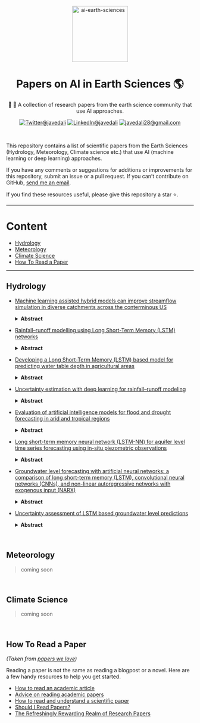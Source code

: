 
<p align="center">
    <img src="https://user-images.githubusercontent.com/15319503/163697964-5a9958f1-2f30-4da6-8cec-53ecc82965fe.png" alt="ai-earth-sciences" width="150" height="150">
  </a>
  <h1 align="center">Papers on AI in Earth Sciences 🌎</h1>
  <p align="center">📰 📄 A collection of research papers from the earth science community that use AI approaches.</p>
  <p align="center">
      <a href="https://twitter.com/javedali99"><img src="https://img.shields.io/badge/twitter-%231DA1F2.svg?&style=for-the-badge&logo=twitter&logoColor=white" alt="Twitter@javedali"></a>
  <a href="https://www.linkedin.com/in/javedali18"><img src="https://img.shields.io/badge/linkedin-%230077B5.svg?&style=for-the-badge&logo=linkedin&logoColor=white" alt="LinkedIn@javedali"></a>
  <a href="mailto:javedali28@gmail.com"><img src="https://img.shields.io/badge/gmail-D14836?&style=for-the-badge&logo=gmail&logoColor=white" alt="javedali28@gmail.com"></a>
  </p>
  <br>
</p>



This repository contains a list of scientific papers from the Earth Sciences (Hydrology, Meteorology, Climate science etc.) that use AI (machine learning or deep learning) approaches. 

If you have any comments or suggestions for additions or improvements for this repository, submit an issue or a pull request. If you can’t contribute on GitHub, [send me an email](mailto:javedali28@gmail.com). 

If you find these resources useful, please give this repository a star ⭐️. 

 ---

# Content

* [Hydrology](#hydrology)
* [Meteorology](#meteorology)
* [Climate Science](#climate-science)
* [How To Read a Paper](#how-to-read-a-paper)


---


## Hydrology

- [Machine learning assisted hybrid models can improve streamflow simulation in diverse catchments across the conterminous US](https://iopscience.iop.org/article/10.1088/1748-9326/aba927)
  <details>
  <summary><b>Abstract</b></summary>
  
  >Incomplete representations of physical processes often lead to structural errors in process-based (PB) hydrologic models. Machine learning (ML) algorithms can reduce streamflow modeling errors but do not enforce physical consistency. As a result, ML algorithms may be unreliable if used to provide future hydroclimate projections where climates and land use patterns are outside the range of training data. Here we test hybrid models built by integrating PB model outputs with an ML algorithm known as long short-term memory (LSTM) network on their ability to simulate streamflow in 531 catchments representing diverse conditions across the Conterminous United States. Model performance of hybrid models as measured by Nash–Sutcliffe efficiency (NSE) improved relative to standalone PB and LSTM models. More importantly, hybrid models provide highest improvement in catchments where PB models fail completely (i.e. NSE < 0). However, all models performed poorly in catchments with extended low flow periods, suggesting need for additional research.
  </details>

- [Rainfall–runoff modelling using Long Short-Term Memory (LSTM) networks](https://hess.copernicus.org/articles/22/6005/2018/) 
  <details>
  <summary><b>Abstract</b></summary>
  
  >Rainfall–runoff modelling is one of the key challenges in the field of hydrology. Various approaches exist, ranging from physically based over conceptual to fully data-driven models. In this paper, we propose a novel data-driven approach, using the Long Short-Term Memory (LSTM) network, a special type of recurrent neural network. The advantage of the LSTM is its ability to learn long-term dependencies between the provided input and output of the network, which are essential for modelling storage effects in e.g. catchments with snow influence. We use 241 catchments of the freely available CAMELS data set to test our approach and also compare the results to the well-known Sacramento Soil Moisture Accounting Model (SAC-SMA) coupled with the Snow-17 snow routine. We also show the potential of the LSTM as a regional hydrological model in which one model predicts the discharge for a variety of catchments. In our last experiment, we show the possibility to transfer process understanding, learned at regional scale, to individual catchments and thereby increasing model performance when compared to a LSTM trained only on the data of single catchments. Using this approach, we were able to achieve better model performance as the SAC-SMA + Snow-17, which underlines the potential of the LSTM for hydrological modelling applications.
  </details>
 
- [Developing a Long Short-Term Memory (LSTM) based model for predicting water table depth in agricultural areas](https://doi.org/10.1016/j.jhydrol.2018.04.065)
  <details>
  <summary><b>Abstract</b></summary>
  
  >Predicting water table depth over the long-term in agricultural areas presents great challenges because these areas have complex and heterogeneous hydrogeological characteristics, boundary conditions, and human activities; also, nonlinear interactions occur among these factors. Therefore, a new time series model based on Long Short-Term Memory (LSTM), was developed in this study as an alternative to computationally expensive physical models. The proposed model is composed of an LSTM layer with another fully connected layer on top of it, with a dropout method applied in the first LSTM layer. In this study, the proposed model was applied and evaluated in five sub-areas of Hetao Irrigation District in arid northwestern China using data of 14 years (2000–2013). The proposed model uses monthly water diversion, evaporation, precipitation, temperature, and time as input data to predict water table depth. A simple but effective standardization method was employed to pre-process data to ensure data on the same scale. 14 years of data are separated into two sets: training set (2000–2011) and validation set (2012–2013) in the experiment. As expected, the proposed model achieves higher R2 scores (0.789–0.952) in water table depth prediction, when compared with the results of traditional feed-forward neural network (FFNN), which only reaches relatively low R2 scores (0.004–0.495), proving that the proposed model can preserve and learn previous information well. Furthermore, the validity of the dropout method and the proposed model’s architecture are discussed. Through experimentation, the results show that the dropout method can prevent overfitting significantly. In addition, comparisons between the R2 scores of the proposed model and Double-LSTM model (R2 scores range from 0.170 to 0.864), further prove that the proposed model’s architecture is reasonable and can contribute to a strong learning ability on time series data. Thus, one can conclude that the proposed model can serve as an alternative approach predicting water table depth, especially in areas where hydrogeological data are difficult to obtain.
  </details>
 
- [Uncertainty estimation with deep learning for rainfall–runoff modeling](https://doi.org/10.5194/hess-26-1673-2022)
   <details>
  <summary><b>Abstract</b></summary>
  
  >Deep learning is becoming an increasingly important way to produce accurate hydrological predictions across a wide range of spatial and temporal scales. Uncertainty estimations are critical for actionable hydrological prediction, and while standardized community benchmarks are becoming an increasingly important part of hydrological model development and research, similar tools for benchmarking uncertainty estimation are lacking. This contribution demonstrates that accurate uncertainty predictions can be obtained with deep learning. We establish an uncertainty estimation benchmarking procedure and present four deep learning baselines. Three baselines are based on mixture density networks, and one is based on Monte Carlo dropout. The results indicate that these approaches constitute strong baselines, especially the former ones. Additionally, we provide a post hoc model analysis to put forward some qualitative understanding of the resulting models. The analysis extends the notion of performance and shows that the model learns nuanced behaviors to account for different situations.
  </details>

- [Evaluation of artificial intelligence models for flood and drought forecasting in arid and tropical regions](https://doi.org/10.1016/j.envsoft.2021.105136)
   <details>
  <summary><b>Abstract</b></summary>
  
  >With the advancement of computer science, Artificial Intelligence (AI) is being incorporated into many fields to increase prediction performance. Disaster management is one of the main fields embracing the techniques of AI. It is essential to forecast the occurrence of disasters in advance to take the necessary mitigation steps and reduce damage to life and property. Therefore, many types of research are conducted to predict such events due to climate change in advance using hydrological, mathematical, and AI-based approaches. This paper presents a comparison of three major accepted AI-based approaches in flood and drought forecasting. In this study, fluvial floods are measured by the runoff change in rivers whereas meteorological droughts are measured using the Standard Precipitation Index (SPI). The performance of the Convolutional Neural Network (CNN), Long-Short Term Memory network (LSTM), and Wavelet decomposition functions combined with the Adaptive Neuro-Fuzzy Inference System (WANFIS) are compared in flood and drought forecasting, with five statistical performance criteria and accepted flood and drought indicators used for comparison, extending to two climatic regions: arid and tropical. The results suggest that the CNN performs best in flood forecasting with WANFIS for meteorological drought forecasting, regardless of the climate of the region under study. Besides, the results demonstrate the increased accuracy of the CNN in applications with multiple features in the input.
  </details>
  
- [Long short-term memory neural network (LSTM-NN) for aquifer level time series forecasting using in-situ piezometric observations](https://doi.org/10.1016/j.jhydrol.2021.126800)
   <details>
  <summary><b>Abstract</b></summary>
  
  >The application of neural networks (NN) in groundwater (GW) level prediction has been shown promising by previous works. Yet, previous works have relied on a variety of inputs, such as air temperature, pumping rates, precipitation, service population, and others. This work presents a long short-term memory neural network (LSTM-NN) for GW level forecasting using only previously observed GW level data as the input without resorting to any other type of data and information about a groundwater basin. This work applies the LSTM-NN for short-term and long-term GW level forecasting in the Edwards aquifer in Texas. The Adam optimizer is employed for training the LSTM-NN. The performance of the LSTM-NN was compared with that of a simple NN under 36 different scenarios with prediction horizons ranging from one day to three months, and covering several conditions of data availability. This paper’s results demonstrate the superiority of the LSTM-NN over the simple-NN in all scenarios and the success of the LSTM-NN in accurate GW level prediction. The LSTM-NN predicts one lag, up to four lags, and up to 26 lags ahead GW level with an accuracy (R2) of at least 99.89%, 99.00%, and 90.00%, respectively, over a testing period longer than 17 years of the most recent records. The quality of this work’s results demonstrates the capacity of machine learning (ML) in groundwater prediction, and affirms the importance of gathering high-quality, long-term, GW level data for predicting key groundwater characteristics useful in sustainable groundwater management.
  </details>
  
- [Groundwater level forecasting with artificial neural networks: a comparison of long short-term memory (LSTM), convolutional neural networks (CNNs), and non-linear autoregressive networks with exogenous input (NARX)](https://hess.copernicus.org/articles/25/1671/2021/)
   <details>
  <summary><b>Abstract</b></summary>
  
  >It is now well established to use shallow artificial neural networks (ANNs) to obtain accurate and reliable groundwater level forecasts, which are an important tool for sustainable groundwater management. However, we observe an increasing shift from conventional shallow ANNs to state-of-the-art deep-learning (DL) techniques, but a direct comparison of the performance is often lacking. Although they have already clearly proven their suitability, shallow recurrent networks frequently seem to be excluded from the study design due to the euphoria about new DL techniques and its successes in various disciplines. Therefore, we aim to provide an overview on the predictive ability in terms of groundwater levels of shallow conventional recurrent ANNs, namely non-linear autoregressive networks with exogenous input (NARX) and popular state-of-the-art DL techniques such as long short-term memory (LSTM) and convolutional neural networks (CNNs). We compare the performance on both sequence-to-value (seq2val) and sequence-to-sequence (seq2seq) forecasting on a 4-year period while using only few, widely available and easy to measure meteorological input parameters, which makes our approach widely applicable. Further, we also investigate the data dependency in terms of time series length of the different ANN architectures. For seq2val forecasts, NARX models on average perform best; however, CNNs are much faster and only slightly worse in terms of accuracy. For seq2seq forecasts, mostly NARX outperform both DL models and even almost reach the speed of CNNs. However, NARX are the least robust against initialization effects, which nevertheless can be handled easily using ensemble forecasting. We showed that shallow neural networks, such as NARX, should not be neglected in comparison to DL techniques especially when only small amounts of training data are available, where they can clearly outperform LSTMs and CNNs; however, LSTMs and CNNs might perform substantially better with a larger dataset, where DL really can demonstrate its strengths, which is rarely available in the groundwater domain though.
  </details>
  
- [Uncertainty assessment of LSTM based groundwater level predictions](https://doi.org/10.1080/02626667.2022.2046755)
   <details>
  <summary><b>Abstract</b></summary>
  
  >Due to the underlying uncertainty in groundwater level (GWL) modelling, point prediction of GWLs does not provide sufficient information. Moreover, the insufficiency of data on subjects such as illegal exploitation wells and wastewater pounds, which are untraceable, underlines the importance of evolved uncertainty in the groundwaters of the Ardabil plain. Thus, estimating prediction intervals (PIs) for groundwater modelling can be an important step. In this paper, PIs were estimated for GWLs of selected piezometers of the Ardebil plain in Iran using the artificial neural network (ANN)-based lower upper bound estimation (LUBE) method. The classic feedforward neural network (FFNN) and deep-learning-based long short-term memory (LSTM) were used. GWL data of piezometers and hydrological data (1992–2018) were applied for modelling. The results indicate that LSTM outperforms FFNN in both PI and point prediction tasks. LSTM-based LUBE was found to be superior to FFNN-based LUBE, providing an average 25% lower coverage width criterion (CWC). PIs estimated for piezometers with high transmissivity resulted in 50% lower CWC than PIs estimated for piezometers in areas with lower transmissivity.
  </details>
  
 <br>
    
## Meteorology 
 >coming soon
 
 
 
 <br>
    
## Climate Science
 
 >coming soon
  
  
<br>
  
## How To Read a Paper

_(Taken from [papers we love](https://github.com/papers-we-love/papers-we-love))_

Reading a paper is not the same as reading a blogpost or a novel. Here are a few handy resources to help you get started.

* [How to read an academic article](http://organizationsandmarkets.com/2010/08/31/how-to-read-an-academic-article/)
* [Advice on reading academic papers](https://userpages.umbc.edu/~akmassey/posts/2012-02-15-advice-on-reading-academic-papers.html)
* [How to read and understand a scientific paper](http://violentmetaphors.com/2013/08/25/how-to-read-and-understand-a-scientific-paper-2/)
* [Should I Read Papers?](http://michaelrbernste.in/2014/10/21/should-i-read-papers.html)
* [The Refreshingly Rewarding Realm of Research Papers](https://www.youtube.com/watch?v=8eRx5Wo3xYA)
